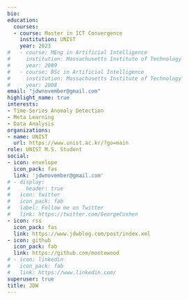 ```yaml
---
bio: 
education:
  courses:
  - course: Master in ICT Convergence
    institution: UNIST
    year: 2023
#   - course: MEng in Artificial Intelligence
#     institution: Massachusetts Institute of Technology
#     year: 2009
#   - course: BSc in Artificial Intelligence
#     institution: Massachusetts Institute of Technology
#     year: 2008
email: "jdwnovember@gmail.com"
highlight_name: true
interests:
- Time-Series Anomaly Detection
- Meta Learning
- Data Analysis
organizations:
- name: UNIST
  url: https://www.unist.ac.kr/?go=main
role: UNIST M.S. Student
social:
- icon: envelope
  icon_pack: fas
  link: 'jdwnovember@gmail.com'
# - display:
#     header: true
#   icon: twitter
#   icon_pack: fab
#   label: Follow me on Twitter
#   link: https://twitter.com/GeorgeCushen
- icon: rss
  icon_pack: fas
  link: https://www.jdwblog.com/post/index.xml
- icon: github
  icon_pack: fab
  link: https://github.com/montewood
# - icon: linkedin
#   icon_pack: fab
#   link: https://www.linkedin.com/
superuser: true
title: JDW
---
```


